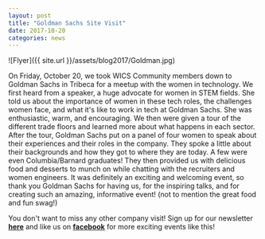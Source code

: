 ```yaml
---
layout: post
title: "Goldman Sachs Site Visit"
date: 2017-10-20
categories: news
---
```


![Flyer]({{ site.url }}/assets/blog2017/Goldman.jpg)

On Friday, October 20, we took WICS Community members down to Goldman Sachs in Tribeca for a meetup with the women in technology. We first  heard from a speaker, a huge advocate for women in STEM fields. She told us about the importance of women in these tech roles, the challenges women face, and what it's like to work in tech at Goldman Sachs. She was enthusiastic, warm, and encouraging. We then were given a tour of the different trade floors and learned more about what happens in each sector. After the tour, Goldman Sachs put on a panel of four women to speak about their experiences and their roles in the company. They spoke a little about their backgrounds and how they got to where they are today. A few were even Columbia/Barnard graduates! They then provided us with delicious food and desserts to munch on while chatting with the recruiters and women engineers. It was definitely an exciting and welcoming event, so thank you Goldman Sachs for having us, for the inspiring talks, and for creating such an amazing, informative event! (not to mention the great food and fun swag!) 

You don't want to miss any other company visit! Sign up for our newsletter [**here**][mailinglist] and like us on [**facebook**][facebook] for more exciting events like this! 

[mailinglist]: http://columbia.us9.list-manage.com/subscribe?u=4c6a1c710f8ab9cce10272368&id=593b5faa43
[facebook]:https://www.facebook.com/CUWICS
